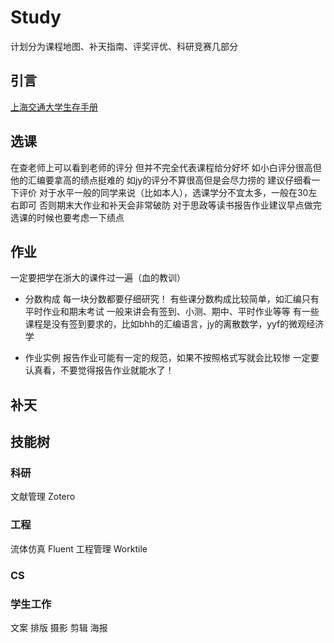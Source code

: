 # Study

计划分为课程地图、补天指南、评奖评优、科研竞赛几部分

## 引言

[上海交通大学生存手册](https://survivesjtu.gitbook.io/survivesjtumanual/li-zhi-pian/huan-ying-lai-dao-shang-hai-jiao-tong-da-xue)

## 选课
在查老师上可以看到老师的评分
但并不完全代表课程给分好坏
如小白评分很高但他的汇编要拿高的绩点挺难的
如jy的评分不算很高但是会尽力捞的
建议仔细看一下评价
对于水平一般的同学来说（比如本人），选课学分不宜太多，一般在30左右即可
否则期末大作业和补天会非常破防
对于思政等读书报告作业建议早点做完
选课的时候也要考虑一下绩点
## 作业

一定要把学在浙大的课件过一遍（血的教训）

- 分数构成 
每一块分数都要仔细研究！
有些课分数构成比较简单，如汇编只有平时作业和期末考试
一般来讲会有签到、小测、期中、平时作业等等
有一些课程是没有签到要求的，比如bhh的汇编语言，jy的离散数学，yyf的微观经济学

- 作业实例 
报告作业可能有一定的规范，如果不按照格式写就会比较惨
一定要认真看，不要觉得报告作业就能水了！
## 补天
## 技能树

### 科研

文献管理 Zotero

### 工程

流体仿真 Fluent
工程管理 Worktile

### CS

### 学生工作

文案 排版 摄影 剪辑 海报
